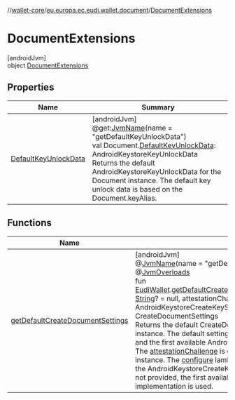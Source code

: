 //[wallet-core](../../../index.md)/[eu.europa.ec.eudi.wallet.document](../index.md)/[DocumentExtensions](index.md)

# DocumentExtensions

[androidJvm]\
object [DocumentExtensions](index.md)

## Properties

| Name                                                | Summary                                                                                                                                                                                                                                                                                                                                                                                                  |
|-----------------------------------------------------|----------------------------------------------------------------------------------------------------------------------------------------------------------------------------------------------------------------------------------------------------------------------------------------------------------------------------------------------------------------------------------------------------------|
| [DefaultKeyUnlockData](-default-key-unlock-data.md) | [androidJvm]<br>@get:[JvmName](https://kotlinlang.org/api/latest/jvm/stdlib/kotlin.jvm/-jvm-name/index.html)(name = &quot;getDefaultKeyUnlockData&quot;)<br>val Document.[DefaultKeyUnlockData](-default-key-unlock-data.md): AndroidKeystoreKeyUnlockData<br>Returns the default AndroidKeystoreKeyUnlockData for the Document instance. The default key unlock data is based on the Document.keyAlias. |

## Functions

| Name                                                                        | Summary                                                                                                                                                                                                                                                                                                                                                                                                                                                                                                                                                                                                                                                                                                                                                                                                                                                                                                                                                                                                                                                                                                                                                                                                                                                                                                                                                                                                                                                                                                                                                                                                    |
|-----------------------------------------------------------------------------|------------------------------------------------------------------------------------------------------------------------------------------------------------------------------------------------------------------------------------------------------------------------------------------------------------------------------------------------------------------------------------------------------------------------------------------------------------------------------------------------------------------------------------------------------------------------------------------------------------------------------------------------------------------------------------------------------------------------------------------------------------------------------------------------------------------------------------------------------------------------------------------------------------------------------------------------------------------------------------------------------------------------------------------------------------------------------------------------------------------------------------------------------------------------------------------------------------------------------------------------------------------------------------------------------------------------------------------------------------------------------------------------------------------------------------------------------------------------------------------------------------------------------------------------------------------------------------------------------------|
| [getDefaultCreateDocumentSettings](get-default-create-document-settings.md) | [androidJvm]<br>@[JvmName](https://kotlinlang.org/api/latest/jvm/stdlib/kotlin.jvm/-jvm-name/index.html)(name = &quot;getDefaultCreateDocumentSettings&quot;)<br>@[JvmOverloads](https://kotlinlang.org/api/latest/jvm/stdlib/kotlin.jvm/-jvm-overloads/index.html)<br>fun [EudiWallet](../../eu.europa.ec.eudi.wallet/-eudi-wallet/index.md).[getDefaultCreateDocumentSettings](get-default-create-document-settings.md)(secureAreaIdentifier: [String](https://kotlinlang.org/api/latest/jvm/stdlib/kotlin/-string/index.html)? = null, attestationChallenge: [ByteArray](https://kotlinlang.org/api/latest/jvm/stdlib/kotlin/-byte-array/index.html)? = null, configure: AndroidKeystoreCreateKeySettings.Builder.() -&gt; [Unit](https://kotlinlang.org/api/latest/jvm/stdlib/kotlin/-unit/index.html)? = null): CreateDocumentSettings<br>Returns the default CreateDocumentSettings for the [EudiWallet](../../eu.europa.ec.eudi.wallet/-eudi-wallet/index.md) instance. The default settings are based on the EudiWalletConfig and the first available AndroidKeystoreSecureArea implementation. The [attestationChallenge](get-default-create-document-settings.md) is generated using a [SecureRandom](https://developer.android.com/reference/kotlin/java/security/SecureRandom.html) instance. The [configure](get-default-create-document-settings.md) lambda can be used to further customize the AndroidKeystoreCreateKeySettings. If [secureAreaIdentifier](get-default-create-document-settings.md) is not provided, the first available AndroidKeystoreSecureArea implementation is used. |
